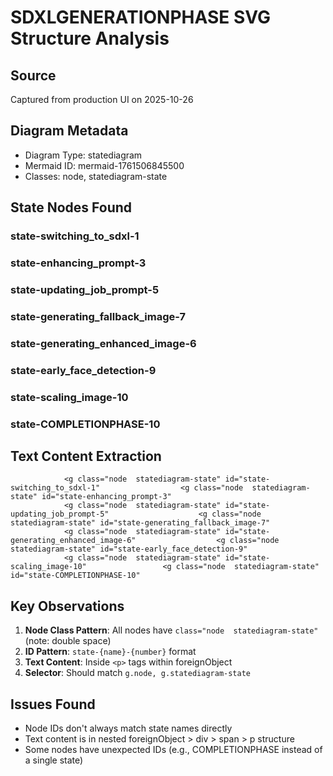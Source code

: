 # SDXLGENERATIONPHASE SVG Structure Analysis

## Source
Captured from production UI on 2025-10-26

## Diagram Metadata
- Diagram Type: statediagram
- Mermaid ID: mermaid-1761506845500
- Classes: node, statediagram-state

## State Nodes Found

### state-switching_to_sdxl-1
### state-enhancing_prompt-3
### state-updating_job_prompt-5
### state-generating_fallback_image-7
### state-generating_enhanced_image-6
### state-early_face_detection-9
### state-scaling_image-10
### state-COMPLETIONPHASE-10

## Text Content Extraction

                <g class="node  statediagram-state" id="state-switching_to_sdxl-1"	                <g class="node  statediagram-state" id="state-enhancing_prompt-3"
                <g class="node  statediagram-state" id="state-updating_job_prompt-5"	                <g class="node  statediagram-state" id="state-generating_fallback_image-7"
                <g class="node  statediagram-state" id="state-generating_enhanced_image-6"	                <g class="node  statediagram-state" id="state-early_face_detection-9"
                <g class="node  statediagram-state" id="state-scaling_image-10"	                <g class="node  statediagram-state" id="state-COMPLETIONPHASE-10"

## Key Observations

1. **Node Class Pattern**: All nodes have `class="node  statediagram-state"` (note: double space)
2. **ID Pattern**: `state-{name}-{number}` format
3. **Text Content**: Inside `<p>` tags within foreignObject
4. **Selector**: Should match `g.node, g.statediagram-state`

## Issues Found

- Node IDs don't always match state names directly
- Text content is in nested foreignObject > div > span > p structure
- Some nodes have unexpected IDs (e.g., COMPLETIONPHASE instead of a single state)

